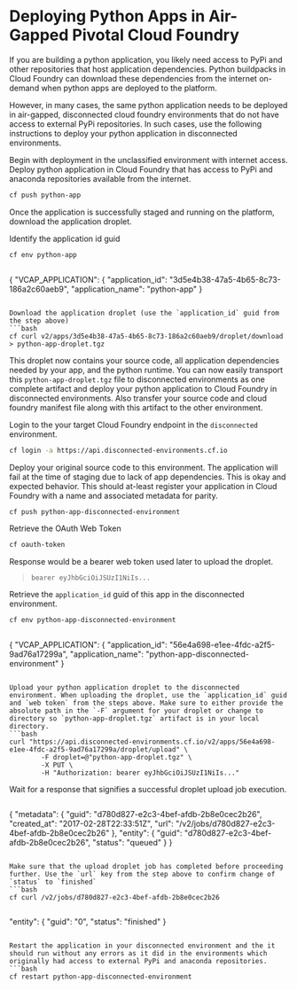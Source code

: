 # Deploying Python Apps in Air-Gapped Pivotal Cloud Foundry

If you are building a python application, you likely need access to PyPi and other repositories that host application dependencies. Python buildpacks in Cloud Foundry can download these dependencies from the internet on-demand when python apps are deployed to the platform.

However, in many cases, the same python application needs to be deployed in air-gapped, disconnected cloud foundry environments that do not have access to external PyPi repositories. In such cases, use the following instructions to deploy your python application in disconnected environments.

Begin with deployment in the unclassified environment with internet access.
Deploy python application in Cloud Foundry that has access to PyPi and anaconda repositories available from the internet.

```bash
cf push python-app
```

Once the application is successfully staged and running on the platform, download the application droplet.

Identify the application id guid
```bash
cf env python-app
```
> ```json
{
 "VCAP_APPLICATION": {
  "application_id": "3d5e4b38-47a5-4b65-8c73-186a2c60aeb9",
  "application_name": "python-app"
}
```

Download the application droplet (use the `application_id` guid from the step above)
```bash
cf curl v2/apps/3d5e4b38-47a5-4b65-8c73-186a2c60aeb9/droplet/download > python-app-droplet.tgz
```

This droplet now contains your source code, all application dependencies needed by your app, and the python runtime. You can now easily transport this `python-app-droplet.tgz` file to disconnected environments as one complete artifact and deploy your python application to Cloud Foundry in disconnected environments. Also transfer your source code and cloud foundry manifest file along with this artifact to the other environment.

Login to the your target Cloud Foundry endpoint in the `disconnected` environment.
```bash
cf login -a https://api.disconnected-environments.cf.io
```

Deploy your original source code to this environment. The application will fail at the time of staging due to lack of app dependencies. This is okay and expected behavior. This should at-least register your application in Cloud Foundry with a name and associated metadata for parity.
```bash
cf push python-app-disconnected-environment
```

Retrieve the OAuth Web Token
```bash
cf oauth-token
```
Response would be a bearer web token used later to upload the droplet.
> `bearer eyJhbGciOiJSUzI1NiIs...`

Retrieve the `application_id` guid of this app in the disconnected environment.
```bash
cf env python-app-disconnected-environment
```
> ```json
{
 "VCAP_APPLICATION": {
  "application_id": "56e4a698-e1ee-4fdc-a2f5-9ad76a17299a",
  "application_name": "python-app-disconnected-environment"
}
```

Upload your python application droplet to the disconnected environment. When uploading the droplet, use the `application_id` guid and `web token` from the steps above. Make sure to either provide the absolute path in the `-F` argument for your droplet or change to directory so `python-app-droplet.tgz` artifact is in your local directory.
```bash
curl "https://api.disconnected-environments.cf.io/v2/apps/56e4a698-e1ee-4fdc-a2f5-9ad76a17299a/droplet/upload" \
        -F droplet=@"python-app-droplet.tgz" \
        -X PUT \
        -H "Authorization: bearer eyJhbGciOiJSUzI1NiIs..."
```

Wait for a response that signifies a successful droplet upload job execution.
> ```json
{
  "metadata": {
    "guid": "d780d827-e2c3-4bef-afdb-2b8e0cec2b26",
    "created_at": "2017-02-28T22:33:51Z",
    "url": "/v2/jobs/d780d827-e2c3-4bef-afdb-2b8e0cec2b26"
  },
  "entity": {
    "guid": "d780d827-e2c3-4bef-afdb-2b8e0cec2b26",
    "status": "queued"
  }
}
```

Make sure that the upload droplet job has completed before proceeding further. Use the `url` key from the step above to confirm change of `status` to `finished`
```bash
cf curl /v2/jobs/d780d827-e2c3-4bef-afdb-2b8e0cec2b26
```
> ```json
"entity": {
      "guid": "0",
      "status": "finished"
   }
```

Restart the application in your disconnected environment and the it should run without any errors as it did in the environments which originally had access to external PyPi and anaconda repositories.
```bash
cf restart python-app-disconnected-environment
```
